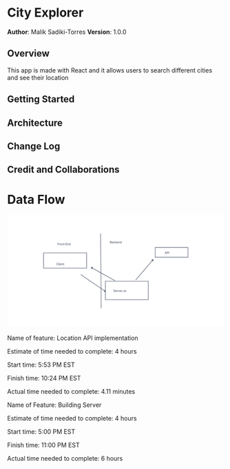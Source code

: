 # City Explorer

**Author**: Malik Sadiki-Torres
**Version**: 1.0.0 

## Overview

This app is made with React and it allows users to search different cities and see their location

## Getting Started
<!-- What are the steps that a user must take in order to build this app on their own machine and get it running? -->

## Architecture
<!-- Provide a detailed description of the application design. What technologies (languages, libraries, etc) you're using, and any other relevant design information. -->

## Change Log
<!-- Use this area to document the iterative changes made to your application as each feature is successfully implemented. Use time stamps. Here's an example:

01-01-2001 4:59pm - Application now has a fully-functional express server, with a GET route for the location resource. -->

## Credit and Collaborations 

# Data Flow

![Data Flow](/img/ServerDataFlow.png)


Name of feature: Location API implementation

Estimate of time needed to complete: 4 hours

Start time: 5:53 PM EST

Finish time: 10:24 PM EST

Actual time needed to complete: 4.11 minutes

Name of Feature: Building Server


Estimate of time needed to complete: 4 hours

Start time: 5:00 PM EST

Finish time: 11:00 PM EST

Actual time needed to complete: 6 hours